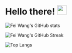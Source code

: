 # Hello there! <img src="https://media.giphy.com/media/WUlplcMpOCEmTGBtBW/giphy.gif" width="30"> 

![Fei Wang's GitHub stats](https://github-readme-stats-sigma-five.vercel.app/api?username=silviafeiwang&show=reviews&count_private=true&show_icons=true&theme=dracula)

![Fei Wang's GitHub Streak](https://github-readme-streak-stats.herokuapp.com/?user=silviafeiwang&count_private=true&show_icons=true&theme=dracula)

![Top Langs](https://github-readme-stats.vercel.app/api/top-langs/?username=silviafeiwang&layout=donut-vertical&show_icons=true&theme=dracula)


<!--START_SECTION:waka-->
<!--END_SECTION:waka-->
